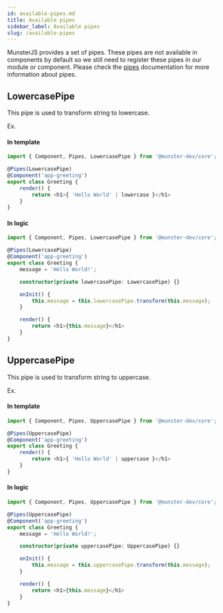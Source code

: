 ```yaml
---
id: available-pipes.md
title: Available pipes
sidebar_label: Available pipes
slug: /available-pipes
---
```


MunsterJS provides a set of pipes.
These pipes are not available in components by default so we still need to register these pipes in our module or component.
Please check the [pipes](./pipes) documentation for more information about pipes.

## LowercasePipe

This pipe is used to transform string to lowercase.

Ex.

#### In template

```typescript
import { Component, Pipes, LowercasePipe } from '@munster-dev/core';

@Pipes(LowercasePipe)
@Component('app-greeting')
export class Greeting {
    render() {
        return <h1>{ 'Hello World' | lowercase }</h1>
    }
}
```

#### In logic

```typescript
import { Component, Pipes, LowercasePipe } from '@munster-dev/core';

@Pipes(LowercasePipe)
@Component('app-greeting')
export class Greeting {
    message = 'Hello World!';

    constructor(private lowercasePipe: LowercasePipe) {}

    onInit() {
        this.message = this.lowercasePipe.transform(this.message);
    }

    render() {
        return <h1>{this.message}</h1>
    }
}
```

## UppercasePipe

This pipe is used to transform string to uppercase.

Ex.

#### In template

```typescript
import { Component, Pipes, UppercasePipe } from '@munster-dev/core';

@Pipes(UppercasePipe)
@Component('app-greeting')
export class Greeting {
    render() {
        return <h1>{ 'Hello World' | uppercase }</h1>
    }
}
```

#### In logic

```typescript
import { Component, Pipes, UppercasePipe } from '@munster-dev/core';

@Pipes(UppercasePipe)
@Component('app-greeting')
export class Greeting {
    message = 'Hello World!';

    constructor(private uppercasePipe: UppercasePipe) {}

    onInit() {
        this.message = this.uppercasePipe.transform(this.message);
    }

    render() {
        return <h1>{this.message}</h1>
    }
}
```